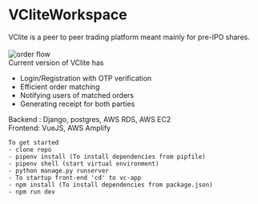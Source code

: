 # VCliteWorkspace
VClite is a peer to peer trading platform meant mainly for pre-IPO shares.<br><br>
![order flow](https://user-images.githubusercontent.com/23013907/181655440-e776dd34-7068-4c2c-b8cc-06d4af77e2e6.jpg)
<br>
Current version of VClite has
- Login/Registration with OTP verification
- Efficient order matching 
- Notifying users of matched orders
- Generating receipt for both parties

Backend : Django, postgres, AWS RDS, AWS EC2 <br>
Frontend: VueJS, AWS Amplify

```
To get started
- clone repo
- pipenv install (To install dependencies from pipfile)
- pipenv shell (start virtual environment)
- python manage.py runserver 
- To startup front-end 'cd' to vc-app
- npm install (To install dependencies from package.json)
- npm run dev
```
